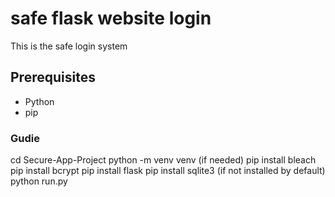 # safe flask website login
This is the safe login system
## Prerequisites
- Python
- pip

### Gudie
cd Secure-App-Project
python -m venv venv (if needed)
pip install bleach
pip install bcrypt
pip install flask
pip install sqlite3 (if not installed by default)
python run.py
